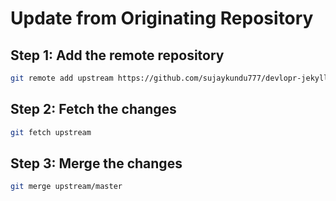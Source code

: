 
# Update from Originating Repository

## Step 1: Add the remote repository

```bash
git remote add upstream https://github.com/sujaykundu777/devlopr-jekyll.git
```

## Step 2: Fetch the changes

```bash
git fetch upstream
```

## Step 3: Merge the changes

```bash
git merge upstream/master
```
